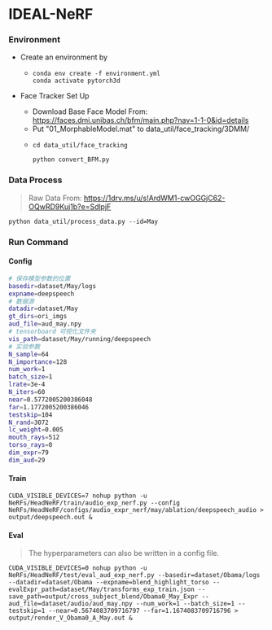 # IDEAL-NeRF

### Environment

- Create an environment by
  - ```Plaintext
    conda env create -f environment.yml
    conda activate pytorch3d
    ```

- Face Tracker Set Up
  - Download Base Face Model From: https://faces.dmi.unibas.ch/bfm/main.php?nav=1-1-0&id=details 
  - Put "01_MorphableModel.mat" to data_util/face_tracking/3DMM/
  - ```Plaintext
    cd data_util/face_tracking
    
    python convert_BFM.py
    ```

### Data Process

> Raw Data From: https://1drv.ms/u/s!ArdWM1-cwOGGjC62-OQwRD9Kuj1b?e=SdlpjF

```Plaintext
python data_util/process_data.py --id=May
```

### Run Command

#### Config

```Bash
# 保存模型参数的位置
basedir=dataset/May/logs 
expname=deepspeech
# 数据源
datadir=dataset/May
gt_dirs=ori_imgs
aud_file=aud_may.npy
# tensorboard 可视化文件夹
vis_path=dataset/May/running/deepspeech
# 实验参数
N_sample=64
N_importance=128
num_work=1
batch_size=1
lrate=3e-4
N_iters=60
near=0.5772005200386048
far=1.1772005200386046
testskip=104
N_rand=3072
lc_weight=0.005
mouth_rays=512
torso_rays=0
dim_expr=79
dim_aud=29
```

#### Train

```Plaintext
CUDA_VISIBLE_DEVICES=7 nohup python -u NeRFs/HeadNeRF/train/audio_exp_nerf.py --config NeRFs/HeadNeRF/configs/audio_expr_nerf/may/ablation/deepspeech_audio > output/deepspeech.out &
```

#### Eval

> The hyperparameters can also be written in a config file.

```Plaintext
CUDA_VISIBLE_DEVICES=0 nohup python -u NeRFs/HeadNeRF/test/eval_aud_exp_nerf.py --basedir=dataset/Obama/logs --datadir=dataset/Obama --expname=blend_highlight_torso --evalExpr_path=dataset/May/transforms_exp_train.json --save_path=output/cross_subject_blend/Obama0_May_Expr --aud_file=dataset/audio/aud_may.npy --num_work=1 --batch_size=1 --testskip=1 --near=0.5674083709716797 --far=1.1674083709716796 > output/render_V_Obama0_A_May.out &
```